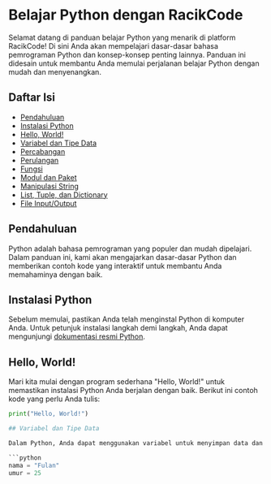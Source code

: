 # Belajar Python dengan RacikCode

Selamat datang di panduan belajar Python yang menarik di platform RacikCode! Di sini Anda akan mempelajari dasar-dasar bahasa pemrograman Python dan konsep-konsep penting lainnya. Panduan ini didesain untuk membantu Anda memulai perjalanan belajar Python dengan mudah dan menyenangkan.

## Daftar Isi

- [Pendahuluan](#pendahuluan)
- [Instalasi Python](#instalasi-python)
- [Hello, World!](#hello-world)
- [Variabel dan Tipe Data](#variabel-dan-tipe-data)
- [Percabangan](#percabangan)
- [Perulangan](#perulangan)
- [Fungsi](#fungsi)
- [Modul dan Paket](#modul-dan-paket)
- [Manipulasi String](#manipulasi-string)
- [List, Tuple, dan Dictionary](#list-tuple-dan-dictionary)
- [File Input/Output](#file-inputoutput)

## Pendahuluan

Python adalah bahasa pemrograman yang populer dan mudah dipelajari. Dalam panduan ini, kami akan mengajarkan dasar-dasar Python dan memberikan contoh kode yang interaktif untuk membantu Anda memahaminya dengan baik.

## Instalasi Python

Sebelum memulai, pastikan Anda telah menginstal Python di komputer Anda. Untuk petunjuk instalasi langkah demi langkah, Anda dapat mengunjungi [dokumentasi resmi Python](https://www.python.org).

## Hello, World!

Mari kita mulai dengan program sederhana "Hello, World!" untuk memastikan instalasi Python Anda berjalan dengan baik. Berikut ini contoh kode yang perlu Anda tulis:

```python
print("Hello, World!")

## Variabel dan Tipe Data

Dalam Python, Anda dapat menggunakan variabel untuk menyimpan data dan memberikannya nama yang dapat diidentifikasi. Berikut adalah contoh penggunaan variabel dalam Python:

```python
nama = "Fulan"
umur = 25


